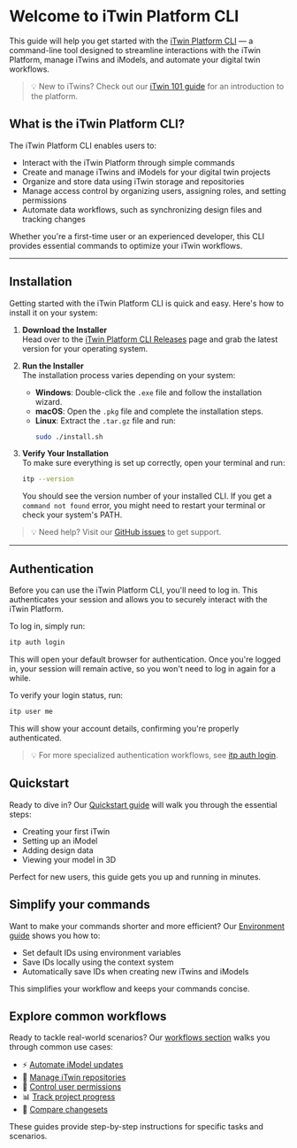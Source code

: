 # Welcome to iTwin Platform CLI

This guide will help you get started with the [iTwin Platform CLI](https://github.com/iTwin/itwin-cli) — a command-line tool designed to streamline interactions with the iTwin Platform, manage iTwins and iModels, and automate your digital twin workflows.

> 💡 New to iTwins? Check out our [iTwin 101 guide](itwin101.md) for an introduction to the platform.

## What is the iTwin Platform CLI?

The iTwin Platform CLI enables users to:

- Interact with the iTwin Platform through simple commands
- Create and manage iTwins and iModels for your digital twin projects
- Organize and store data using iTwin storage and repositories
- Manage access control by organizing users, assigning roles, and setting permissions
- Automate data workflows, such as synchronizing design files and tracking changes

Whether you're a first-time user or an experienced developer, this CLI provides essential commands to optimize your iTwin workflows.

---

## Installation

Getting started with the iTwin Platform CLI is quick and easy. Here's how to install it on your system:

1. **Download the Installer**  
   Head over to the [iTwin Platform CLI Releases](https://github.com/iTwin/itwin-cli/releases/latest) page and grab the latest version for your operating system.

2. **Run the Installer**  
   The installation process varies depending on your system:
   - **Windows**: Double-click the `.exe` file and follow the installation wizard.
   - **macOS**: Open the `.pkg` file and complete the installation steps. 
   - **Linux**: Extract the `.tar.gz` file and run:
     ```bash
     sudo ./install.sh
     ```

3. **Verify Your Installation**  
   To make sure everything is set up correctly, open your terminal and run:
   ```bash
   itp --version
   ```
   You should see the version number of your installed CLI. If you get a `command not found` error, you might need to restart your terminal or check your system's PATH.

> 💡 Need help? Visit our [GitHub issues](https://github.com/iTwin/itwin-cli/issues) to get support.

---

## Authentication

Before you can use the iTwin Platform CLI, you'll need to log in. This authenticates your session and allows you to securely interact with the iTwin Platform.

To log in, simply run:
```bash
itp auth login
```

This will open your default browser for authentication. Once you're logged in, your session will remain active, so you won't need to log in again for a while.

To verify your login status, run:
```bash
itp user me
```

This will show your account details, confirming you're properly authenticated.

> 💡 For more specialized authentication workflows, see [itp auth login](auth/login.md).

## Quickstart

Ready to dive in? Our [Quickstart guide](quickstart.md) will walk you through the essential steps:
- Creating your first iTwin
- Setting up an iModel
- Adding design data
- Viewing your model in 3D

Perfect for new users, this guide gets you up and running in minutes.

## Simplify your commands

Want to make your commands shorter and more efficient? Our [Environment guide](environment.md) shows you how to:
- Set default IDs using environment variables
- Save IDs locally using the context system
- Automatically save IDs when creating new iTwins and iModels

This simplifies your workflow and keeps your commands concise.

## Explore common workflows

Ready to tackle real-world scenarios? Our [workflows section](workflows/overview.md) walks you through common use cases:
- ⚡ [Automate iModel updates](workflows/imodel-automate-update.md)
- 📂 [Manage iTwin repositories](workflows/itwin-add-repositories.md)
- 🔑 [Control user permissions](workflows/itwin-group-access.md)
- 📊 [Track project progress](workflows/itwin-script-progress-tracker.md)
- 🔄 [Compare changesets](workflows/imodel-changeset-compare.md)

These guides provide step-by-step instructions for specific tasks and scenarios.
